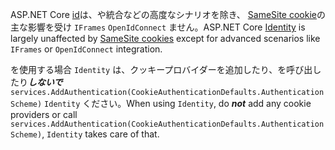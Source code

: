 <span data-ttu-id="f1145-101">ASP.NET Core [id](xref:security/authentication/identity)は、や統合などの高度なシナリオを除き、 [SameSite cookie](xref:security/samesite)の主な影響を受け `IFrames` `OpenIdConnect` ません。</span><span class="sxs-lookup"><span data-stu-id="f1145-101">ASP.NET Core [Identity](xref:security/authentication/identity) is largely unaffected by [SameSite cookies](xref:security/samesite) except for advanced scenarios like `IFrames` or `OpenIdConnect` integration.</span></span>

<span data-ttu-id="f1145-102">を使用する場合 `Identity` は、クッキープロバイダーを追加したり、を呼び出したり***しないで*** ` services.AddAuthentication(CookieAuthenticationDefaults.AuthenticationScheme)` `Identity` ください。</span><span class="sxs-lookup"><span data-stu-id="f1145-102">When using `Identity`, do ***not*** add any cookie providers or call ` services.AddAuthentication(CookieAuthenticationDefaults.AuthenticationScheme)`, `Identity` takes care of that.</span></span>